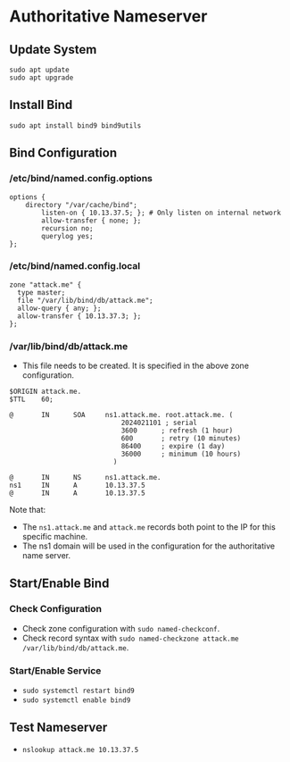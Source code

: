 # Authoritative Nameserver

## Update System

```
sudo apt update
sudo apt upgrade
```

## Install Bind

```
sudo apt install bind9 bind9utils
```

## Bind Configuration

### /etc/bind/named.config.options

```
options {
    directory "/var/cache/bind";
        listen-on { 10.13.37.5; }; # Only listen on internal network
        allow-transfer { none; };
        recursion no;
        querylog yes;
};
```

### /etc/bind/named.config.local

```
zone "attack.me" {
  type master;
  file "/var/lib/bind/db/attack.me";
  allow-query { any; };
  allow-transfer { 10.13.37.3; };
};
```

### /var/lib/bind/db/attack.me

- This file needs to be created. It is specified in the above zone configuration.

```
$ORIGIN attack.me.
$TTL	60;

@       IN      SOA     ns1.attack.me. root.attack.me. (
                            2024021101 ; serial
                            3600      ; refresh (1 hour)
                            600       ; retry (10 minutes)
                            86400     ; expire (1 day)
                            36000     ; minimum (10 hours)
                          )

@       IN      NS      ns1.attack.me.
ns1     IN      A       10.13.37.5
@       IN      A       10.13.37.5
```

Note that:
- The `ns1.attack.me` and `attack.me` records both point to the IP for this specific machine.
- The ns1 domain will be used in the configuration for the authoritative name server.

## Start/Enable Bind

### Check Configuration

- Check zone configuration with `sudo named-checkconf`.
- Check record syntax with `sudo named-checkzone attack.me /var/lib/bind/db/attack.me`.

### Start/Enable Service

- `sudo systemctl restart bind9`
- `sudo systemctl enable bind9`

## Test Nameserver

- `nslookup attack.me 10.13.37.5`